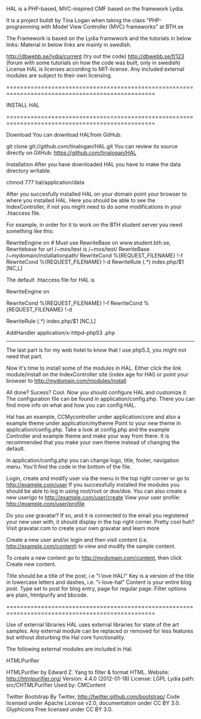 HAL is a PHP-based, MVC-inspired CMF based on the framework Lydia.

It is a project buildt by Tina Logan when taking the class "PHP-programming with Model View Controller (MVC) frameworks" at BTH.se

The Framework is based on the Lydia framwwork and the tutorials in below links:
Material in below links are mainly in swedish.

http://dbwebb.se/lydia/current (try out the code)
http://dbwebb.se/f/123 (forum with some tutorials on how the code was built, only in swedish)
License
HAL is licenses according to MIT-license. Any included external modules are subject to their own licensing.



=================================================================================================

INSTALL HAL

=================================================================================================

Download
You can download HALfrom GitHub.

 git clone git://github.com/tinalogan/HAL.git
You can review its source directly on GitHub: https://github.com/tinalogan/HAL

Installation
After you have downloaded HAL you have to make the data directory writable. 

 chmod 777 hal/application/data

After you succesfully installed HAL on your domain point your browser to where you installed HAL. 
Here you should be able to see the IndexController, if not you might need to do some modifications in your .htaccess file.

For example, in order for it to work on the BTH student server you need something like this:


<IfModule mod_rewrite.c>
  RewriteEngine on
  # Must use RewriteBase on www.student.bth.se, Rewritebase for url /~mos/test is /~mos/test/
  RewriteBase /~mydomain/installationpath/
  RewriteCond %{REQUEST_FILENAME} !-f
  RewriteCond %{REQUEST_FILENAME} !-d
  RewriteRule (.*) index.php/$1 [NC,L]
</IfModule>   



The default .htaccess file for HAL is

RewriteEngine on

RewriteCond %{REQUEST_FILENAME} !-f
RewriteCond %{REQUEST_FILENAME} !-d

RewriteRule (.*) index.php/$1 [NC,L]

AddHandler application/x-httpd-php53 .php

---

The last part is for my web hotel to know that I use php5.3, you might not need that part.


Now it's time to install some of the modules in HAL. Either click the link  module/install on the IndexController site (index age for HAl)
or point your browser to http://mydomain.com/modules/install


All done? Sucess? Cool.
Now you should configure HAL and customize it. 
The configuration file can be found in application/config.php. There you can find more info on what and how you can config HAL.


Hal has an example, CCMycontroller under application/core and also a example theme under application/mytheme
Point to your new theme in application/config.php. Take a look at config.php and the example Controller and example theme and make your way from there. It is recommended that you make your own theme instead of changing the default.

In application/config.php you can change logo, title, footer, navigation menu.
You'll find the code in the bottom of the file. 


Login, create and modify user via the menu in the top right corner or go to http://example.com/user
If you successfully installed the modules you should be able to log in using root/root or doe/doe.
You can also create a new user(go to http://example.com/user/create
View your user profile: http://example.com/user/profile

Do you use gravatar? If so, and it is connected to the email you registered your new user with, it should display in the top right corner.
Pretty cool huh? Visit gravatar.com to create your own gravatar and learn more

Create a new user and/or login and then visit content (i.e. http://example.com/content) to view and modify the sample content. 

To create a new content go to http://mydomain.com/content, then click Create new content.

Title should be a title of the post, i.e "I love HAL!"
Key is a version of the title in lowercase letters and dashes, i.e. "i-love-hal"
Content is your entire blog post.
Type set to post for blog entry, page for regular page.
Filter options are plain, htmlpurify and bbcode.

=================================================================================================



Use of external libraries
HAL uses external libraries for state of the art samples. Any external module can be replaced or removed for less features but without disturbing the Hal core functionality.

The following external modules are included in Hal.

HTMLPurifier

HTMLPurifier by Edward Z. Yang to filter & format HTML. Website: http://htmlpurifier.org/ Version: 4.4.0 (2012-01-18) License: LGPL Lydia path: src/CHTMLPurifier Used by: CMContent


Twitter Bootstrap
By Twitter, http://twitter.github.com/bootstrap/
Code licensed under Apache License v2.0, documentation under CC BY 3.0.
Glyphicons Free licensed under CC BY 3.0.
